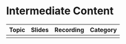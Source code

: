 # Intermediate Content


| Topic | Slides | Recording | Category |
| --- | --- | --- | --- |
|  |  |  |  |
